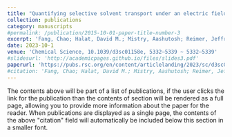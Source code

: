 ```yaml
---
title: "Quantifying selective solvent transport under an electric field in mixed-solvent electrolytes"
collection: publications
category: manuscripts
#permalink: /publication/2015-10-01-paper-title-number-3
excerpt: 'Fang, Chao; Halat, David M.; Mistry, Aashutosh; Reimer, Jeffrey A.; Balsara, Nitash P.; Wang, Rui'
date: 2023-10-1
venue: 'Chemical Science, 10.1039/d3sc01158e, 5332–5339 ~ 5332–5339'
#slidesurl: 'http://academicpages.github.io/files/slides3.pdf'
paperurl: 'https://pubs.rsc.org/en/content/articlelanding/2023/sc/d3sc01158e'
#citation: 'Fang, Chao; Halat, David M.; Mistry, Aashutosh; Reimer, Jeffrey A.; Balsara, Nitash P.; Wang, Rui'
---
```



The contents above will be part of a list of publications, if the user clicks the link for the publication than the contents of section will be rendered as a full page, allowing you to provide more information about the paper for the reader. When publications are displayed as a single page, the contents of the above "citation" field will automatically be included below this section in a smaller font.
